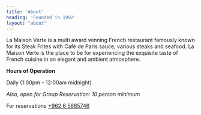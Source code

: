 ```yaml
---
title: 'About'
heading: 'Founded in 1992'
layout: "about"
---
```

La Maison Verte is a multi award winning French restaurant famously known
for its Steak Frites with Café de Paris sauce, various steaks and seafood.
La Maison Verte is the place to be for experiencing the exquisite taste of
French cuisine in an elegant and ambient atmosphere.

**Hours of Operation**

Daily (1:00pm – 12:00am midnight)



*Also, open for Group Reservation: 10 person minimum*




For reservations [+962 6 5685746](tel:+96265685746)
